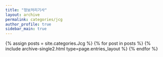 ```yaml
---
title: "정보처리기사"
layout: archive
permalink: categories/jcg
author_profile: true
sidebar_main: true
---
```



{% assign posts = site.categories.Jcg %}
{% for post in posts %} {% include archive-single2.html type=page.entries_layout %} {% endfor %}